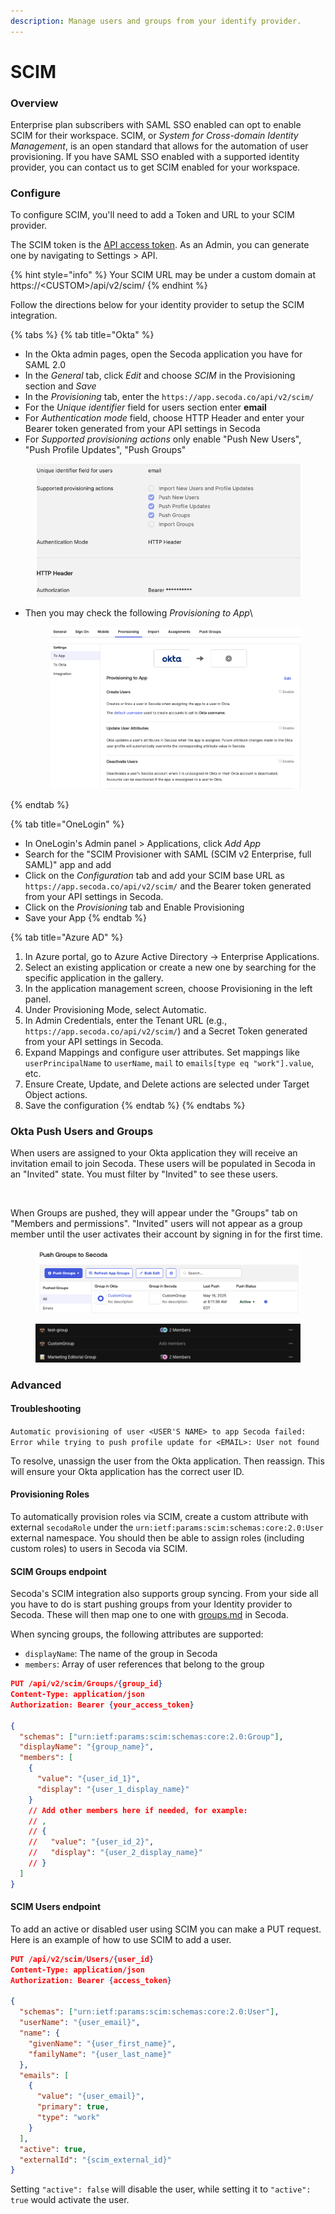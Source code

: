 ```yaml
---
description: Manage users and groups from your identify provider.
---
```


# SCIM

### Overview

Enterprise plan subscribers with SAML SSO enabled can opt to enable SCIM for their workspace. SCIM, or _System for Cross-domain Identity Management_, is an open standard that allows for the automation of user provisioning. If you have SAML SSO enabled with a supported identity provider, you can contact us to get SCIM enabled for your workspace.

### Configure

To configure SCIM, you'll need to add a Token and URL to your SCIM provider.

The SCIM token is the [API access token](broken-reference). As an Admin, you can generate one by navigating to Settings > API.

{% hint style="info" %}
Your SCIM URL may be under a custom domain at https://\<CUSTOM>/api/v2/scim/
{% endhint %}

Follow the directions below for your identity provider to setup the SCIM integration.

{% tabs %}
{% tab title="Okta" %}
* In the Okta admin pages, open the Secoda application you have for SAML 2.0
* In the _General_ tab, click _Edit_ and choose _SCIM_ in the Provisioning section and _Save_
* In the _Provisioning_ tab, enter the `https://app.secoda.co/api/v2/scim/`
* For the _Unique identifier_ field for users section enter **email**
* For _Authentication mode_ field, choose HTTP Header and enter your Bearer token generated from your API settings in Secoda
* For _Supported provisioning actions_ only enable "Push New Users", "Push Profile Updates", "Push Groups"

<figure><img src="../.gitbook/assets/image (104).png" alt=""><figcaption></figcaption></figure>

*   Then you may check the following _Provisioning to App_\


    <figure><img src="../.gitbook/assets/image (105).png" alt=""><figcaption></figcaption></figure>
{% endtab %}

{% tab title="OneLogin" %}
* In OneLogin's Admin panel > Applications, click _Add App_
* Search for the "SCIM Provisioner with SAML (SCIM v2 Enterprise, full SAML)" app and add
* Click on the _Configuration_ tab and add your SCIM base URL as `https://app.secoda.co/api/v2/scim/` and the Bearer token generated from your API settings in Secoda.
* Click on the _Provisioning_ tab and Enable Provisioning
* Save your App
{% endtab %}

{% tab title="Azure AD" %}


1. In Azure portal, go to Azure Active Directory -> Enterprise Applications.
2. Select an existing application or create a new one by searching for the specific application in the gallery.
3. In the application management screen, choose Provisioning in the left panel.
4. Under Provisioning Mode, select Automatic.
5. In Admin Credentials, enter the Tenant URL (e.g., `https://app.secoda.co/api/v2/scim/`) and a Secret Token generated from your API settings in Secoda.
6. Expand Mappings and configure user attributes. Set mappings like `userPrincipalName` to `userName`, `mail` to `emails[type eq "work"].value`, etc.
7. Ensure Create, Update, and Delete actions are selected under Target Object actions.
8. Save the configuration
{% endtab %}
{% endtabs %}

### Okta Push Users and Groups

When users are assigned to your Okta application they will receive an invitation email to join Secoda. These users will be populated in Secoda in an "Invited" state. You must filter by "Invited" to see these users.

<figure><img src="../.gitbook/assets/Screenshot 2025-05-16 at 8.16.52 AM.png" alt=""><figcaption></figcaption></figure>

When Groups are pushed, they will appear under the "Groups" tab on "Members and permissions". "Invited" users will not appear as a group member until the user activates their account by signing in for the first time.

<figure><img src="../.gitbook/assets/image (109).png" alt=""><figcaption></figcaption></figure>

<figure><img src="../.gitbook/assets/image (111).png" alt=""><figcaption></figcaption></figure>

### Advanced

#### Troubleshooting

`Automatic provisioning of user <USER'S NAME> to app Secoda failed: Error while trying to push profile update for <EMAIL>: User not found`

To resolve, unassign the user from the Okta application. Then reassign. This will ensure your Okta application has the correct user ID.&#x20;

#### Provisioning Roles

To automatically provision roles via SCIM, create a custom attribute with external `secodaRole` under the `urn:ietf:params:scim:schemas:core:2.0:User` external namespace. You should then be able to assign roles (including custom roles) to users in Secoda via SCIM.

#### SCIM Groups endpoint

Secoda's SCIM integration also supports group syncing. From your side all you have to do is start pushing groups from your Identity provider to Secoda. These will then map one to one with [groups.md](../user-management/groups.md "mention") in Secoda.&#x20;

When syncing groups, the following attributes are supported:

* `displayName`: The name of the group in Secoda
* `members`: Array of user references that belong to the group

```json
PUT /api/v2/scim/Groups/{group_id}
Content-Type: application/json
Authorization: Bearer {your_access_token}

{
  "schemas": ["urn:ietf:params:scim:schemas:core:2.0:Group"],
  "displayName": "{group_name}",
  "members": [
    {
      "value": "{user_id_1}",
      "display": "{user_1_display_name}"
    }
    // Add other members here if needed, for example:
    // ,
    // {
    //   "value": "{user_id_2}",
    //   "display": "{user_2_display_name}"
    // }
  ]
}

```

#### SCIM Users endpoint

To add an active or disabled user using SCIM you can make a PUT request. Here is an example of how to use SCIM to add a user.

```json
PUT /api/v2/scim/Users/{user_id}
Content-Type: application/json
Authorization: Bearer {access_token}

{
  "schemas": ["urn:ietf:params:scim:schemas:core:2.0:User"],
  "userName": "{user_email}",
  "name": {
    "givenName": "{user_first_name}",
    "familyName": "{user_last_name}"
  },
  "emails": [
    {
      "value": "{user_email}",
      "primary": true,
      "type": "work"
    }
  ],
  "active": true,
  "externalId": "{scim_external_id}"
}
```

Setting `"active": false` will disable the user, while setting it to `"active": true` would activate the user.

